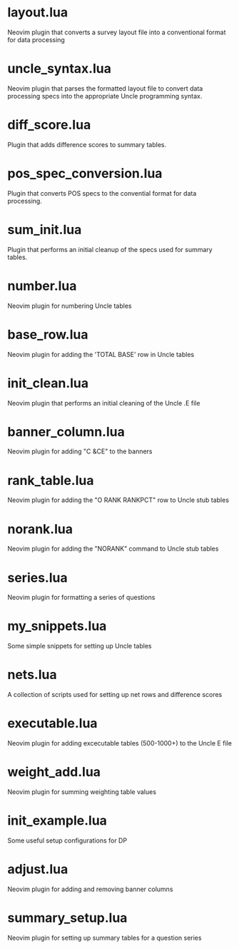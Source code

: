 # layout.lua
Neovim plugin that converts a survey layout file into 
a conventional format for data processing

# uncle_syntax.lua
Neovim plugin that parses the formatted layout file to convert
data processing specs into the appropriate Uncle programming syntax.

# diff_score.lua
Plugin that adds difference scores to summary tables.

# pos_spec_conversion.lua
Plugin that converts POS specs to the convential format for data processing.

# sum_init.lua
Plugin that performs an initial cleanup of the specs used for summary tables.

# number.lua
Neovim plugin for numbering Uncle tables

# base_row.lua
Neovim plugin for adding the 'TOTAL BASE' row in Uncle tables

# init_clean.lua
Neovim plugin that performs an initial cleaning of the Uncle .E file

# banner_column.lua
Neovim plugin for adding "C &CE" to the banners

# rank_table.lua
Neovim plugin for adding the "O RANK RANKPCT" row to Uncle stub tables

# norank.lua
Neovim plugin for adding the "NORANK" command to Uncle stub tables

# series.lua
Neovim plugin for formatting a series of questions

# my_snippets.lua
Some simple snippets for setting up Uncle tables

# nets.lua
A collection of scripts used for setting up net rows and difference scores

# executable.lua
Neovim plugin for adding excecutable tables (500-1000+) to the Uncle E file

# weight_add.lua
Neovim plugin for summing weighting table values

# init_example.lua
Some useful setup configurations for DP

# adjust.lua
Neovim plugin for adding and removing banner columns

# summary_setup.lua
Neovim plugin for setting up summary tables for a question series
